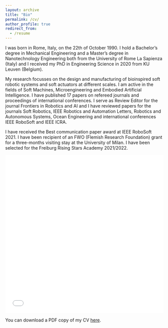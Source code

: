 ```yaml
---
layout: archive
title: "Bio"
permalink: /cv/
author_profile: true
redirect_from:
  - /resume
---
```


I was born in Rome, Italy, on the 22th of October 1990. I hold a Bachelor’s degree in Mechanical Engineering and a Master’s degree in Nanotechnology
Engineering both from the University of Rome La Sapienza (Italy) and I received my PhD in Engineering Science in 2020 from KU Leuven (Belgium).

My research focusses on the design and manufacturing of bioinspired soft robotic systems and soft actuators at different scales. I am active in the fields of Soft Machines, Microengineering and Embodied Artificial Intelligence. I have published 17 papers on refereed journals and proceedings of international conferences. I serve as Review Editor for the journal Frontiers in Robotics and AI and I have reviewed papers for the journals Soft Robotics, IEEE Robotics and Automation Letters, Robotics and Autonomous Systems, Ocean Engineering and international conferences IEEE RoboSoft and IEEE ICRA.

I have received the Best communication paper award at IEEE RoboSoft 2021. I have been recipient of an FWO (Flemish Research Foundation) grant for a three-months visiting stay at the University of Milan. I have been selected for the Freiburg Rising Stars Academy 2021/2022.

<iframe src="/files/pdf/milana_cv.pdf" width="100%" height="500" frameborder="no" border="0" marginwidth="0" marginheight="0"></iframe>

You can download a PDF copy of my CV [here](/files/pdf/milana_cv.pdf).
